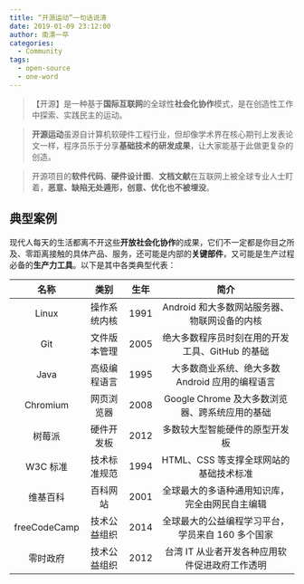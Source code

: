 ```yaml
---
title: “开源运动”一句话说清
date: ‎2019‎-01-09 ‏‎23:12:00
author: 南漂一卒
categories:
  - Community
tags:
  - open-source
  - one-word
---
```



> 【开源】是一种基于**国际互联网**的全球性**社会化协作**模式，是在创造性工作中探索、实践民主的运动。

> **开源运动**虽源自计算机软硬件工程行业，但却像学术界在核心期刊上发表论文一样，程序员乐于分享**基础技术的研发成果**，让大家能基于此做更复杂的创造。

> 开源项目的**软件代码**、**硬件设计图**、**文档文献**在互联网上被全球专业人士盯着，**恶意、缺陷无处遁形，创意、优化也不被埋没**。


## 典型案例

现代人每天的生活都离不开这些**开放社会化协作**的成果，它们不一定都是你目之所及、零距离接触的具体产品、服务，还可能是内部的**关键部件**，又可能是生产过程必备的**生产力工具**。以下是其中各类典型代表：

| 名称         | 类别         | 生年 | 简介                                         |
|:------------:|:-----------:|:----:|:--------------------------------------------:|
| Linux        | 操作系统内核 | 1991 | Android 和大多数网站服务器、物联网设备的内核    |
| Git          | 文件版本管理 | 2005 | 绝大多数程序员时刻在用的开发工具、GitHub 的基础  |
| Java         | 高级编程语言 | 1995 | 大多数商业系统、绝大多数 Android 应用的编程语言  |
| Chromium     | 网页浏览器   | 2008 | Google Chrome 及大多数浏览器、跨系统应用的基础  |
| 树莓派        | 硬件开发板   | 2012 | 多数较大型智能硬件的原型开发板                 |
| W3C 标准      | 技术标准规范 | 1994 | HTML、CSS 等支撑全球网站的基础技术标准         |
| 维基百科      | 百科网站     | 2001 | 全球最大的多语种通用知识库，完全由网民自主编辑   |
| freeCodeCamp | 技术公益组织 | 2014 | 全球最大的公益编程学习平台，学员来自 160 多个国家 |
| 零时政府      | 技术公益组织 | 2012 | 台湾 IT 从业者开发各种应用软件促进政府工作透明   |
